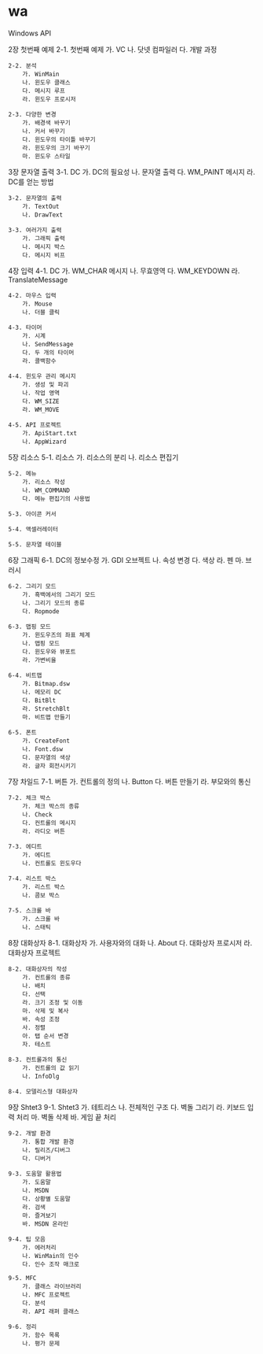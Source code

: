 # wa
Windows API

2장 첫번째 예제
  2-1. 첫번째 예제
    가. VC
		나. 닷넷 컴파일러
		다. 개발 과정

	2-2. 분석
		가. WinMain
		나. 윈도우 클래스
		다. 메시지 루프
		라. 윈도우 프로시저

	2-3. 다양한 변경
		가. 배경색 바꾸기
		나. 커서 바꾸기
		다. 윈도우의 타이틀 바꾸기
		라. 윈도우의 크기 바꾸기
		마. 윈도우 스타일

3장 문자열 출력
	3-1. DC
		가. DC의 필요성
		나. 문자열 출력
		다. WM_PAINT 메시지
		라. DC를 얻는 방법

	3-2. 문자열의 출력
		가. TextOut
		나. DrawText

	3-3. 여러가지 출력
		가. 그래픽 출력
		나. 메시지 박스
		다. 메시지 비프

4장 입력
	4-1. DC
		가. WM_CHAR 메시지
		나. 무효영역
		다. WM_KEYDOWN
		라. TranslateMessage

	4-2. 마우스 입력
		가. Mouse
		나. 더블 클릭

	4-3. 타이머
		가. 시계
		나. SendMessage
		다. 두 개의 타이머
		라. 콜백함수
	
	4-4. 윈도우 관리 메시지
		가. 생성 및 파괴
		나. 작업 영역
		다. WM_SIZE
		라. WM_MOVE

	4-5. API 프로젝트
		가. ApiStart.txt
		나. AppWizard

5장 리소스
	5-1. 리소스
		가. 리소스의 분리
		나. 리소스 편집기

	5-2. 메뉴
		가. 리소스 작성
		나. WM_COMMAND
		다. 메뉴 편집기의 사용법

	5-3. 아이콘 커서

	5-4. 액셀러레이터

	5-5. 문자열 테이블

6장 그래픽
	6-1. DC의 정보수정
		가. GDI 오브젝트
		나. 속성 변경
		다. 색상
		라. 펜
		마. 브러시

	6-2. 그리기 모드
		가. 흑백에서의 그리기 모드
		나. 그리기 모드의 종류
		다. Ropmode

	6-3. 맵핑 모드
		가. 윈도우즈의 좌표 체계
		나. 맵핑 모드
		다. 윈도우와 뷰포트
		라. 가변비율
	
	6-4. 비트맵
		가. Bitmap.dsw
		나. 메모리 DC
		다. BitBlt
		라. StretchBlt
		마. 비트맵 만들기

	6-5. 폰트
		가. CreateFont
		나. Font.dsw
		다. 문자열의 색상
		라. 글자 회전시키기

7장 차일드
	7-1. 버튼
		가. 컨트롤의 정의
		나. Button
		다. 버튼 만들기
		라. 부모와의 통신

	7-2. 체크 박스
		가. 체크 박스의 종류
		나. Check
		다. 컨트롤의 메시지
		라. 라디오 버튼

	7-3. 에디트
		가. 에디트
		나. 컨트롤도 윈도우다

	7-4. 리스트 박스
		가. 리스트 박스
		나. 콤보 박스
	
	7-5. 스크롤 바
		가. 스크롤 바
		나. 스태틱

8장 대화상자
	8-1. 대화상자
		가. 사용자와의 대화
		나. About
		다. 대화상자 프로시저
		라. 대화상자 프로젝트

	8-2. 대화상자의 작성
		가. 컨트롤의 종류
		나. 배치
		다. 선택
		라. 크기 조정 및 이동
		마. 삭제 및 복사
		바. 속성 조정
		사. 정렬
		아. 탭 순서 변경
		자. 테스트

	8-3. 컨트롤과의 통신
		가. 컨트롤의 값 읽기
		나. InfoDlg

	8-4. 모델리스형 대화상자

9장 Shtet3
	9-1. Shtet3
		가. 테트리스
		나. 전체적인 구조
		다. 벽돌 그리기
		라. 키보드 입력 처리
		마. 벽돌 삭제
		바. 게임 끝 처리

	9-2. 개발 환경
		가. 통합 개발 환경
		나. 릴리즈/디버그
		다. 디버거

	9-3. 도움말 활용법
		가. 도움말
		나. MSDN
		다. 상황별 도움말
		라. 검색
		마. 즐겨보기
		바. MSDN 온라인

	9-4. 팁 모음
		가. 에러처리
		나. WinMain의 인수
		다. 인수 조작 매크로

	9-5. MFC
		가. 클래스 라이브러리
		나. MFC 프로젝트
		다. 분석
		라. API 래퍼 클래스

	9-6. 정리
		가. 함수 목록
		나. 평가 문제

